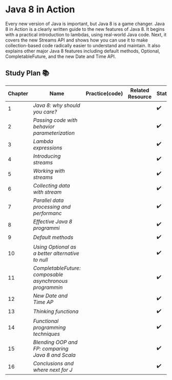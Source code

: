 
# Java 8 in Action 

Every new version of Java is important, but Java 8 is a game changer. Java 8 in Action is a clearly written guide to the new features of Java 8. It begins with a practical introduction to lambdas, using real-world Java code. Next, it covers the new Streams API and shows how you can use it to make collection-based code radically easier to understand and maintain. It also explains other major Java 8 features including default methods, Optional, CompletableFuture, and the new Date and Time API.

## Study Plan 📚

|Chapter|Name|Practice(code)|Related Resource|Status|
|-------|----|--------------|----------------|------|
|1|_Java 8: why should you care?_|||✔️|
|2|_Passing code with behavior </br> parameterization_|||✔️|
|3|_Lambda expressions_|||✔️|
|4|_Introducing streams_|||✔️|
|5|_Working with streams_|||✔️|
|6|_Collecting data with stream_|||✔️|
|7|_Parallel data processing and performanc_|||✔️|
|8|_Effective Java 8 programmi_|||✔️|
|9|_Default methods_|||✔️|
|10|_Using Optional as a better alternative to null_|||✔️|
|11|_CompletableFuture: composable asynchronous programmin_|||✔️|
|12|_New Date and Time AP_|||✔️|
|13|_Thinking functiona_|||✔️|
|14|_Functional programming techniques_|||✔️|
|15|_Blending OOP and FP: comparing Java 8 and Scala_|||✔️|
|16|_Conclusions and where next for J_|||✔️|
